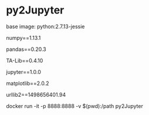 # py2Jupyter

base image: python:2.7.13-jessie

numpy==1.13.1

pandas==0.20.3

TA-Lib==0.4.10

jupyter==1.0.0

matplotlib==2.0.2

urllib2==1498656401.94

docker run -it -p 8888:8888 -v $(pwd):/path py2Jupyter